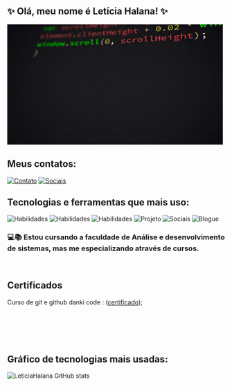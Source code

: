 ## ✨ Olá, meu nome é Letícia Halana! ✨
<img src="test.gif.gif">

## Meus contatos:

[![Contato](https://img.shields.io/badge/Gmail-D14836?style=for-the-badge&logo=gmail&logoColor=white)](leticia.halana.tr@gmail.com)
[![Sociais](https://img.shields.io/badge/LinkedIn-0077B5?style=for-the-badge&logo=linkedin&logoColor=white)](https://www.linkedin.com/in/leticia-halana-ribeiro-de-sousa-4350632aa/)

## Tecnologias e ferramentas que mais uso: 
![Habilidades](https://img.shields.io/badge/HTML5-E34F26?style=for-the-badge&logo=html5&logoColor=white)
![Habilidades](https://img.shields.io/badge/CSS3-1572B6?style=for-the-badge&logo=css3&logoColor=white)
![Habilidades](https://img.shields.io/badge/JavaScript-F7DF1E?style=for-the-badge&logo=javascript&logoColor=black)
![Projeto](https://img.shields.io/badge/Figma-F24E1E?style=for-the-badge&logo=figma&logoColor=white)
![Sociais](https://img.shields.io/badge/GitHub-100000?style=for-the-badge&logo=github&logoColor=white)
![Blogue](https://img.shields.io/badge/Wordpress-21759B?style=for-the-badge&logo=wordpress&logoColor=white)

### 💻📚 Estou cursando a faculdade de Análise e desenvolvimento de sistemas, mas me especializando através de cursos.
</br>

## Certificados

Curso de git e github danki code : ([certificado](pdf/certificado_git.pdf.pdf));

</br>
</br>
</br>
</br>


## Gráfico de tecnologias mais usadas:


![LeticiaHalana GitHub stats](https://github-readme-stats.vercel.app/api/top-langs/?username=Leticiahalana&theme=dracula)


